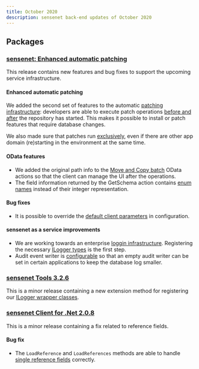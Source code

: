 ```yaml
---
title: October 2020
description: sensenet back-end updates of October 2020
---
```


## Packages
### [sensenet: Enhanced automatic patching](https://github.com/SenseNet/sensenet/releases/tag/auto-patch-v2)

This release contains new features and bug fixes to support the upcoming service infrastructure.

#### Enhanced automatic patching
We added the second set of features to the automatic [patching infrastructure](https://github.com/SenseNet/sensenet/issues/361): developers are able to execute patch operations [before and after](https://github.com/sensenet/sensenet/issues/1068) the repository has started. This makes it possible to install or patch features that require database changes.

We also made sure that patches run [exclusively](https://github.com/sensenet/sensenet/issues/1065), even if there are other app domain (re)starting in the environment at the same time.

#### OData features
- We added the original path info to the [Move and Copy batch](https://github.com/sensenet/sensenet/issues/1161) OData actions so that the client can manage the UI after the operations.
- The field information returned by the GetSchema action contains [enum names](https://github.com/sensenet/sensenet/issues/1150) instead of their integer representation.

#### Bug fixes
- It is possible to override the [default client parameters](https://github.com/SenseNet/sensenet/issues/1169) in configuration.

#### sensenet as a service improvements
- We are working towards an enterprise [loggin infrastructure](https://github.com/sensenet/sensenet/issues/1027). Registering the necessary [ILogger types](https://github.com/SenseNet/sensenet/pull/1151) is the first step.
- Audit event writer is [configurable](https://github.com/sensenet/sensenet/issues/1167) so that an empty audit writer can be set in certain applications to keep the database log smaller.

### [sensenet Tools 3.2.6](https://github.com/SenseNet/sn-tools/releases/tag/v3.2.6)

This is a minor release containing a new extension method for registering our [ILogger wrapper classes](https://github.com/SenseNet/sn-tools/pull/54).

### [sensenet Client for .Net 2.0.8](https://github.com/SenseNet/sn-client-dotnet/releases/tag/v2.0.8)

This is a minor release containing a fix related to reference fields.

#### Bug fix
- The `LoadReference` and `LoadReferences` methods are able to handle [single reference fields](https://github.com/sensenet/sn-client-dotnet/issues/47) correctly.
